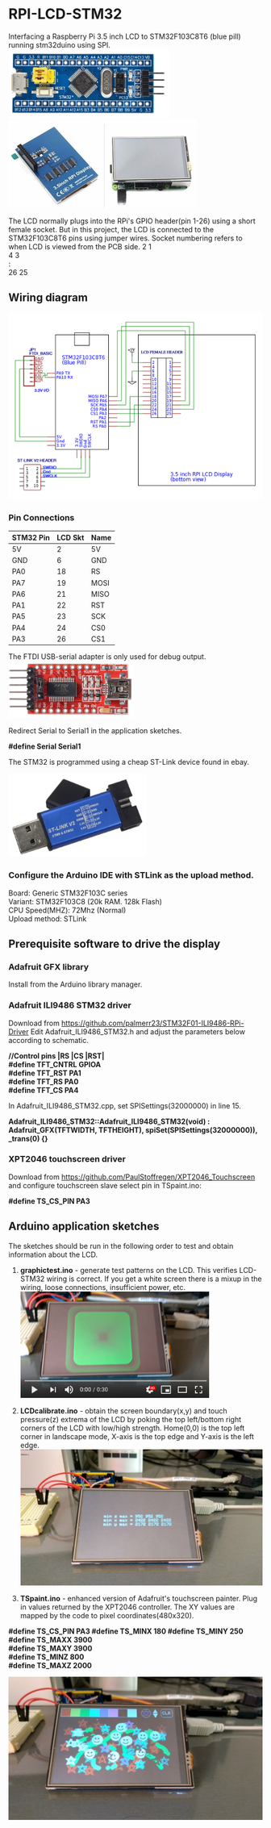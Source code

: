 # RPI-LCD-STM32
Interfacing a Raspberry Pi 3.5 inch LCD to STM32F103C8T6 (blue pill) running stm32duino using SPI.
  ![STM32F103C8T6](/images/bluepill.png)
  ![RPI 3.5 inch LCD](/images/LCD.png)

The LCD normally plugs into the RPi's GPIO header(pin 1-26) using a short female socket. But in this project, the LCD is connected to the STM32F103C8T6 pins using jumper wires. Socket numbering refers to when LCD is viewed from the PCB side.
2   1  
4   3  
  :  
26  25

## Wiring diagram
  ![LCD_STM32 wiring](/images/Wiring.png)
### Pin Connections
|STM32 Pin|LCD Skt|Name |
|---------|-------|-----|
|5V       |2      |5V   |
|GND      |6      |GND  |
|PA0      |18     |RS   |
|PA7      |19     |MOSI |
|PA6      |21     |MISO |
|PA1      |22     |RST  |
|PA5      |23     |SCK  |
|PA4      |24     |CS0  |
|PA3      |26     |CS1  |  

The FTDI USB-serial adapter is only used for debug output.  
  ![USB-serial adapter](/images/USBSerialAdapter.png)

Redirect Serial to Serial1 in the application sketches.

  **#define Serial Serial1**

The STM32 is programmed using a cheap ST-Link device found in ebay.

![ST-LINK V2](/images/stlinkv2.png)

### Configure the Arduino IDE with STLink as the upload method.

Board: Generic STM32F103C series  
Variant: STM32F103C8 (20k RAM. 128k Flash)  
CPU Speed(MHZ): 72Mhz (Normal)  
Upload method: STLink

## Prerequisite software to drive the display

### Adafruit GFX library
  Install from the Arduino library manager.
### Adafruit ILI9486 STM32 driver
  Download from https://github.com/palmerr23/STM32F01-ILI9486-RPi-Driver
  Edit Adafruit_ILI9486_STM32.h and adjust the parameters below according to schematic.

**//Control pins |RS |CS |RST|**  
**#define TFT_CNTRL      GPIOA  
#define TFT_RST        PA1  
#define TFT_RS         PA0  
#define TFT_CS         PA4**

In Adafruit_ILI9486_STM32.cpp, set SPISettings(32000000) in line 15.

  **Adafruit_ILI9486_STM32::Adafruit_ILI9486_STM32(void) : Adafruit_GFX(TFTWIDTH, TFTHEIGHT), spiSet(SPISettings(32000000)), _trans(0) {}**

### XPT2046 touchscreen driver
  Download from https://github.com/PaulStoffregen/XPT2046_Touchscreen and configure touchscreen slave select pin in TSpaint.ino:

  **#define TS_CS_PIN  PA3**

## Arduino application sketches
The sketches should be run in the following order to test and obtain information about the LCD.

1. **graphictest.ino** - generate test patterns on the LCD. This verifies LCD-STM32 wiring is correct. If you get a white screen there is a mixup in the wiring, loose connections, insufficient power, etc.  
[![graphictest output](/images/grtestvid.png)](https://www.youtube.com/watch?v=hBzeoJun87o&t=2s)

2. **LCDcalibrate.ino** - obtain the screen boundary(x,y) and touch pressure(z) extrema of the LCD by poking the top left/bottom right  corners of the LCD with low/high strength. Home(0,0) is the top left corner in landscape mode, X-axis is the top edge and Y-axis is the left edge.  
![LCDcalibrate output](/images/LCDcalibrate.jpg)

3. **TSpaint.ino** - enhanced version of Adafruit's touchscreen painter. Plug in values returned by the XPT2046 controller. The XY values are mapped by the code to pixel coordinates(480x320).

**#define TS_CS_PIN PA3
#define TS_MINX 180
#define TS_MINY 250  
#define TS_MAXX 3900  
#define TS_MAXY 3900  
#define TS_MINZ 800  
#define TS_MAXZ 2000**

![TSpaint output](/images/TSpaint.jpg)


